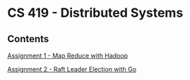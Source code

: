 # CS 419 - Distributed Systems

## Contents


[Assignment 1 - Map Reduce with Hadoop](./1)


[Assignment 2 - Raft Leader Election with Go](./2)
